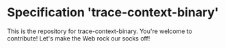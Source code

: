 
# Specification 'trace-context-binary'

This is the repository for trace-context-binary. You're welcome to contribute! Let's make the Web rock our socks
off!
